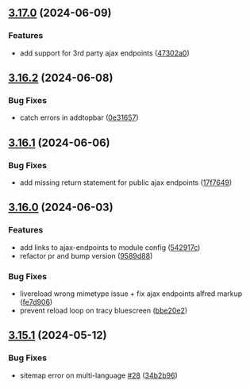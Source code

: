 ## [3.17.0](https://github.com/baumrock/RockFrontend/compare/v3.16.2...v3.17.0) (2024-06-09)


### Features

* add support for 3rd party ajax endpoints ([47302a0](https://github.com/baumrock/RockFrontend/commit/47302a0f2122dabaeda4defc1625a0b16c6992af))

## [3.16.2](https://github.com/baumrock/RockFrontend/compare/v3.16.1...v3.16.2) (2024-06-08)


### Bug Fixes

* catch errors in addtopbar ([0e31657](https://github.com/baumrock/RockFrontend/commit/0e31657ab4ac23ee6a890ee0eda657e6796087b9))

## [3.16.1](https://github.com/baumrock/RockFrontend/compare/v3.16.0...v3.16.1) (2024-06-06)


### Bug Fixes

* add missing return statement for public ajax endpoints ([17f7649](https://github.com/baumrock/RockFrontend/commit/17f7649b701fa10b84ea8d92c05f640ccb034e17))

## [3.16.0](https://github.com/baumrock/RockFrontend/compare/v3.15.1...v3.16.0) (2024-06-03)


### Features

* add links to ajax-endpoints to module config ([542917c](https://github.com/baumrock/RockFrontend/commit/542917cfdb183cabc28243d421a3a5f21fc800c6))
* refactor pr and bump version ([9589d88](https://github.com/baumrock/RockFrontend/commit/9589d88359a29eb38c6cd22ae1d37a1628117962))


### Bug Fixes

* livereload wrong mimetype issue + fix ajax endpoints alfred markup ([fe7d906](https://github.com/baumrock/RockFrontend/commit/fe7d906f84c3f13a9872ad40121574fd24067cfe))
* prevent reload loop on tracy bluescreen ([bbe20e2](https://github.com/baumrock/RockFrontend/commit/bbe20e23ae3f8ca768731bfd1c81ad91bc74be54))

## [3.15.1](https://github.com/baumrock/RockFrontend/compare/v3.15.0...v3.15.1) (2024-05-12)


### Bug Fixes

* sitemap error on multi-language [#28](https://github.com/baumrock/RockFrontend/issues/28) ([34b2b96](https://github.com/baumrock/RockFrontend/commit/34b2b96d9df89544503543905ebf2fa8b1666403))

